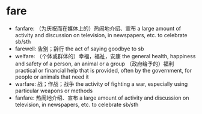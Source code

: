 # fare

- fanfare: （为庆祝而在媒体上的）热闹地介绍、宣布 a large amount of activity and discussion on television, in newspapers, etc. to celebrate sb/sth
- farewell: 告别；辞行 the act of saying goodbye to sb
- welfare: （个体或群体的）幸福，福祉，安康 the general health, happiness and safety of a person, an animal or a group （政府给予的）福利 practical or financial help that is provided, often by the government, for people or animals that need it
- warfare: 战；作战；战争 the activity of fighting a war, especially using particular weapons or methods
- fanfare: 热闹地介绍、宣布 a large amount of activity and discussion on television, in newspapers, etc. to celebrate sb/sth
